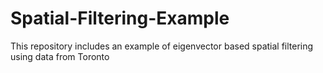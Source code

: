 # Spatial-Filtering-Example
This repository includes an example of eigenvector based spatial filtering using data from Toronto 
